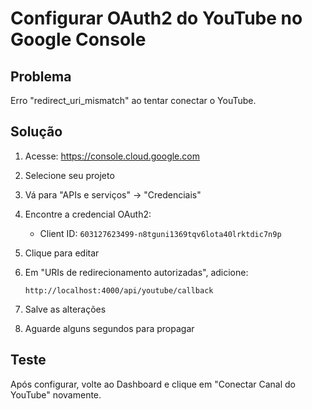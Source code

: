 # Configurar OAuth2 do YouTube no Google Console

## Problema
Erro "redirect_uri_mismatch" ao tentar conectar o YouTube.

## Solução

1. Acesse: https://console.cloud.google.com

2. Selecione seu projeto

3. Vá para "APIs e serviços" → "Credenciais"

4. Encontre a credencial OAuth2:
   - Client ID: `603127623499-n8tguni1369tqv6lota40lrktdic7n9p`

5. Clique para editar

6. Em "URIs de redirecionamento autorizadas", adicione:
   ```
   http://localhost:4000/api/youtube/callback
   ```

7. Salve as alterações

8. Aguarde alguns segundos para propagar

## Teste
Após configurar, volte ao Dashboard e clique em "Conectar Canal do YouTube" novamente. 